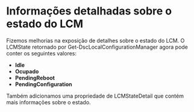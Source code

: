 # Informações detalhadas sobre o estado do LCM

Fizemos melhorias na exposição de detalhes sobre o estado do LCM. O LCMState retornado por Get-DscLocalConfigurationManager agora pode conter os seguintes valores:

* **Idle**
* **Ocupado**
* **PendingReboot**
* **PendingConfiguration**

Também adicionamos uma propriedade de LCMStateDetail que contém mais informações sobre o estado.


<!--HONumber=Aug16_HO3-->


